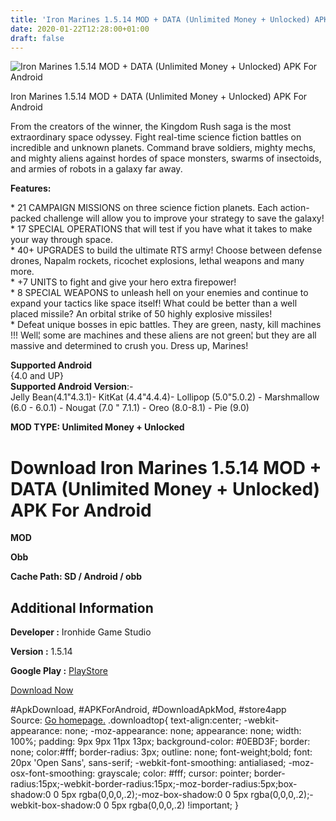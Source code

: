 ```yaml
---
title: 'Iron Marines 1.5.14 MOD + DATA (Unlimited Money + Unlocked) APK For Android'
date: 2020-01-22T12:28:00+01:00
draft: false
---
```


![Iron Marines 1.5.14 MOD + DATA (Unlimited Money + Unlocked) APK For Android](https://i2.wp.com/apkhome.net/wp-content/uploads/2020/01/Iron-Marines-1.5.14-MOD-DATA-Unlimited-Money-Unlocked.png "Iron Marines 1.5.14 MOD + DATA (Unlimited Money + Unlocked) APK For Android")

  

Iron Marines 1.5.14 MOD + DATA (Unlimited Money + Unlocked) APK For Android

From the creators of the winner, the Kingdom Rush saga is the most extraordinary space odyssey. Fight real-time science fiction battles on incredible and unknown planets. Command brave soldiers, mighty mechs, and mighty aliens against hordes of space monsters, swarms of insectoids, and armies of robots in a galaxy far away.

**Features:**

\* 21 CAMPAIGN MISSIONS on three science fiction planets. Each action-packed challenge will allow you to improve your strategy to save the galaxy!  
\* 17 SPECIAL OPERATIONS that will test if you have what it takes to make your way through space.  
\* 40+ UPGRADES to build the ultimate RTS army! Choose between defense drones, Napalm rockets, ricochet explosions, lethal weapons and many more.  
\* +7 UNITS to fight and give your hero extra firepower!  
\* 8 SPECIAL WEAPONS to unleash hell on your enemies and continue to expand your tactics like space itself! What could be better than a well placed missile? An orbital strike of 50 highly explosive missiles!  
\* Defeat unique bosses in epic battles. They are green, nasty, kill machines !!! Well¦ some are machines and these aliens are not green¦ but they are all massive and determined to crush you. Dress up, Marines!

**Supported Android**  
{4.0 and UP}  
**Supported Android Version**:-  
Jelly Bean(4.1"4.3.1)- KitKat (4.4"4.4.4)- Lollipop (5.0"5.0.2) - Marshmallow (6.0 - 6.0.1) - Nougat (7.0 " 7.1.1) - Oreo (8.0-8.1) - Pie (9.0)

**MOD TYPE: Unlimited Money + Unlocked**

Download Iron Marines 1.5.14 MOD + DATA (Unlimited Money + Unlocked) APK For Android
====================================================================================

**MOD**

**Obb**

**Cache Path: SD / Android / obb**

Additional Information
----------------------

**Developer :** Ironhide Game Studio

**Version :** 1.5.14

**Google Play :** [PlayStore](https://play.google.com/store/apps/details?id=com.ironhidegames.android.ironmarines)

  

[Download Now](https://store4app.co/post/iron-marines-1-5-14-mod-data-unlimited-money-unlocked-apk-for-android_1579688821)

  
#ApkDownload, #APKForAndroid, #DownloadApkMod, #store4app  
Source: [Go homepage.](https://store4app.co/post/iron-marines-1-5-14-mod-data-unlimited-money-unlocked-apk-for-android_1579688821) .downloadtop{ text-align:center; -webkit-appearance: none; -moz-appearance: none; appearance: none; width: 100%; padding: 9px 9px 11px 13px; background-color: #0EBD3F; border: none; color:#fff; border-radius: 3px; outline: none; font-weight;bold; font: 20px 'Open Sans', sans-serif; -webkit-font-smoothing: antialiased; -moz-osx-font-smoothing: grayscale; color: #fff; cursor: pointer; border-radius:15px;-webkit-border-radius:15px;-moz-border-radius:5px;box-shadow:0 0 5px rgba(0,0,0,.2);-moz-box-shadow:0 0 5px rgba(0,0,0,.2);-webkit-box-shadow:0 0 5px rgba(0,0,0,.2) !important; }